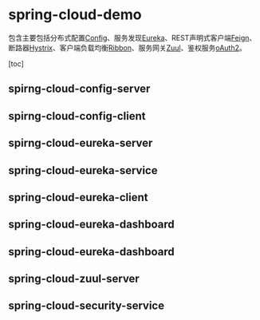 # spring-cloud-demo
包含主要包括分布式配置[Config](https://github.com/spring-cloud-samples/configserver)、服务发现[Eureka](https://github.com/spring-cloud-samples/eureka)、REST声明式客户端[Feign](https://github.com/spring-cloud-samples/feign-eureka)、断路器[Hystrix](http://cloud.spring.io/spring-cloud-netflix/spring-cloud-netflix.html)、客户端负载均衡[Ribbon](http://cloud.spring.io/spring-cloud-netflix/spring-cloud-netflix.html)、服务网关[Zuul](https://github.com/spring-cloud-samples/zuul-server)、鉴权服务[oAuth2](https://github.com/spring-cloud-samples/authserver)。

[toc]

## spirng-cloud-config-server

## spirng-cloud-config-client

## spirng-cloud-eureka-server

## spring-cloud-eureka-service

## spring-cloud-eureka-client

## spring-cloud-eureka-dashboard

## spring-cloud-eureka-dashboard

## spring-cloud-zuul-server

## spring-cloud-security-service
